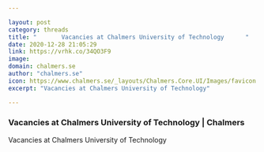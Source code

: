 ```yaml
---

layout: post
category: threads
title: "       Vacancies at Chalmers University of Technology      "
date: 2020-12-28 21:05:29
link: https://vrhk.co/34QO3F9
image: 
domain: chalmers.se
author: "chalmers.se"
icon: https://www.chalmers.se/_layouts/Chalmers.Core.UI/Images/favicon.ico
excerpt: "Vacancies at Chalmers University of Technology"

---
```


###        Vacancies at Chalmers University of Technology       | Chalmers  

Vacancies at Chalmers University of Technology